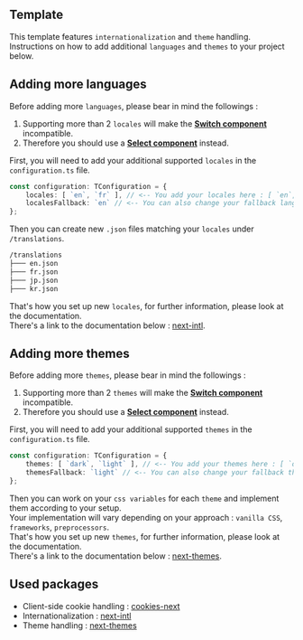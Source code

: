 ## Template
This template features `internationalization` and `theme` handling.<br>
Instructions on how to add additional `languages` and `themes` to your project below.<br>

## Adding more languages
Before adding more `languages`, please bear in mind the followings :<br>

1. Supporting more than 2 `locales` will make the <u>**Switch component**</u> incompatible.
2. Therefore you should use a <u>**Select component**</u> instead.

First, you will need to add your additional supported `locales` in the `configuration.ts` file.<br>
```typescript
const configuration: TConfiguration = {
    locales: [ `en`, `fr` ], // <-- You add your locales here : [ `en`, `fr`, `jp`, `kr` ]
    localesFallback: `en` // <-- You can also change your fallback language here
};
```
Then you can create new `.json` files matching your `locales` under `/translations`.<br>
```markdown
/translations
├─── en.json
├─── fr.json
├─── jp.json
├─── kr.json
```
That's how you set up new `locales`, for further information, please look at the documentation.<br>
There's a link to the documentation below : [next-intl](#used-packages).<br>

## Adding more themes
Before adding more `themes`, please bear in mind the followings :<br>

1. Supporting more than 2 `themes` will make the <u>**Switch component**</u> incompatible.
2. Therefore you should use a <u>**Select component**</u> instead.

First, you will need to add your additional supported `themes` in the `configuration.ts` file.<br>
```typescript
const configuration: TConfiguration = {
    themes: [ `dark`, `light` ], // <-- You add your themes here : [ `dark`, `dawn`, `light`, `neon` ]
    themesFallback: `light` // <-- You can also change your fallback theme here
};
```
Then you can work on your `css variables` for each `theme` and implement them according to your setup.<br>
Your implementation will vary depending on your approach : `vanilla CSS`, `frameworks`, `preprocessors`.<br>
That's how you set up new `themes`, for further information, please look at the documentation.<br>
There's a link to the documentation below : [next-themes](#used-packages).<br>

## Used packages
- Client-side cookie handling : [cookies-next](https://github.com/andreizanik/cookies-next)
- Internationalization : [next-intl](https://next-intl-docs.vercel.app/docs/getting-started)
- Theme handling : [next-themes](https://github.com/pacocoursey/next-themes)